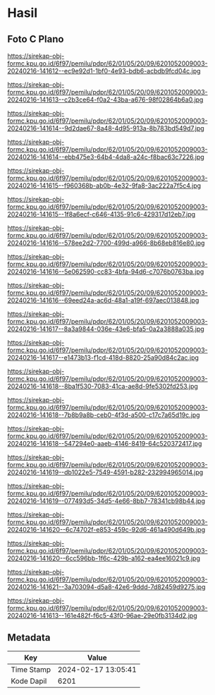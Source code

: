 # Hasil

## Foto C Plano

https://sirekap-obj-formc.kpu.go.id/6f97/pemilu/pdpr/62/01/05/20/09/6201052009003-20240216-141612--ec9e92d1-1bf0-4e93-bdb6-acbdb9fcd04c.jpg

https://sirekap-obj-formc.kpu.go.id/6f97/pemilu/pdpr/62/01/05/20/09/6201052009003-20240216-141613--c2b3ce64-f0a2-43ba-a676-98f02864b6a0.jpg

https://sirekap-obj-formc.kpu.go.id/6f97/pemilu/pdpr/62/01/05/20/09/6201052009003-20240216-141614--9d2dae67-8a48-4d95-913a-8b783bd549d7.jpg

https://sirekap-obj-formc.kpu.go.id/6f97/pemilu/pdpr/62/01/05/20/09/6201052009003-20240216-141614--ebb475e3-64b4-4da8-a24c-f8bac63c7226.jpg

https://sirekap-obj-formc.kpu.go.id/6f97/pemilu/pdpr/62/01/05/20/09/6201052009003-20240216-141615--f960368b-ab0b-4e32-9fa8-3ac222a7f5c4.jpg

https://sirekap-obj-formc.kpu.go.id/6f97/pemilu/pdpr/62/01/05/20/09/6201052009003-20240216-141615--1f8a6ecf-c646-4135-91c6-429317d12eb7.jpg

https://sirekap-obj-formc.kpu.go.id/6f97/pemilu/pdpr/62/01/05/20/09/6201052009003-20240216-141616--578ee2d2-7700-499d-a966-8b68eb816e80.jpg

https://sirekap-obj-formc.kpu.go.id/6f97/pemilu/pdpr/62/01/05/20/09/6201052009003-20240216-141616--5e062590-cc83-4bfa-94d6-c7076b0763ba.jpg

https://sirekap-obj-formc.kpu.go.id/6f97/pemilu/pdpr/62/01/05/20/09/6201052009003-20240216-141616--69eed24a-ac6d-48a1-a19f-697aec013848.jpg

https://sirekap-obj-formc.kpu.go.id/6f97/pemilu/pdpr/62/01/05/20/09/6201052009003-20240216-141617--8a3a9844-036e-43e6-bfa5-0a2a3888a035.jpg

https://sirekap-obj-formc.kpu.go.id/6f97/pemilu/pdpr/62/01/05/20/09/6201052009003-20240216-141617--e1473b13-f1cd-418d-8820-25a90d84c2ac.jpg

https://sirekap-obj-formc.kpu.go.id/6f97/pemilu/pdpr/62/01/05/20/09/6201052009003-20240216-141618--8ba1f530-7083-41ca-ae8d-9fe5302fd253.jpg

https://sirekap-obj-formc.kpu.go.id/6f97/pemilu/pdpr/62/01/05/20/09/6201052009003-20240216-141618--7b8b9a8b-ceb0-4f3d-a500-c17c7a65d19c.jpg

https://sirekap-obj-formc.kpu.go.id/6f97/pemilu/pdpr/62/01/05/20/09/6201052009003-20240216-141618--547294e0-aaeb-4146-8419-64c520372417.jpg

https://sirekap-obj-formc.kpu.go.id/6f97/pemilu/pdpr/62/01/05/20/09/6201052009003-20240216-141619--db1022e5-7549-4591-b282-232994965014.jpg

https://sirekap-obj-formc.kpu.go.id/6f97/pemilu/pdpr/62/01/05/20/09/6201052009003-20240216-141619--077493d5-34d5-4e66-8bb7-78341cb98b44.jpg

https://sirekap-obj-formc.kpu.go.id/6f97/pemilu/pdpr/62/01/05/20/09/6201052009003-20240216-141620--6c74702f-e853-459c-92d6-461a490d649b.jpg

https://sirekap-obj-formc.kpu.go.id/6f97/pemilu/pdpr/62/01/05/20/09/6201052009003-20240216-141620--6cc596bb-1f6c-429b-a162-ea4ee16021c9.jpg

https://sirekap-obj-formc.kpu.go.id/6f97/pemilu/pdpr/62/01/05/20/09/6201052009003-20240216-141621--3a703094-d5a8-42e6-9ddd-7d82459d9275.jpg

https://sirekap-obj-formc.kpu.go.id/6f97/pemilu/pdpr/62/01/05/20/09/6201052009003-20240216-141613--161e482f-f6c5-43f0-96ae-29e0fb3134d2.jpg


## Metadata

| Key        | Value               |
| ---------- | ------------------- |
| Time Stamp | 2024-02-17 13:05:41 |
| Kode Dapil | 6201                |



